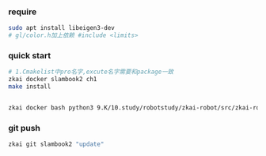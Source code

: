 

### require
```bash
sudo apt install libeigen3-dev
# gl/color.h加上依赖 #include <limits>

```

### quick start
```bash
# 1.Cmakelist中pro名字,excute名字需要和package一致
zkai docker slambook2 ch1
make install


zkai docker bash python3 9.K/10.study/robotstudy/zkai-robot/src/zkai-ros/src/kaibot/src/motor_control.py
```


### git push
```bash
zkai git slambook2 "update"
```